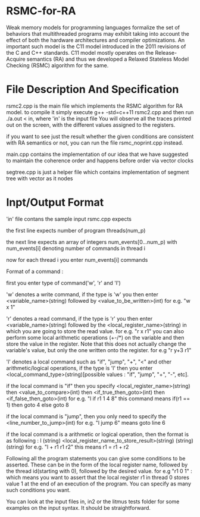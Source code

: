 # RSMC-for-RA

Weak memory models for programming languages formalize the set of behaviors that multithreaded programs may exhibit taking
into account the effect of both the hardware architectures and compiler optimizations. An important such model is the C11 model introduced in the 2011 revisions of the C and C++ standards. C11 model mostly operates on the Release-Acquire semantics (RA) and thus we developed a Relaxed Stateless Model Checking (RSMC) algorithm for the same.  

# File Description And Specification
rsmc2.cpp is the main file which implements the RSMC algorithm for RA model. to compile it simply execute g++ -std=c++11 rsmc2.cpp and then run ./a.out < in, where 'in' is the input file
You will observe all the traces printed out on the screen, with the different values assigned to the registers.

if you want to see just the result whether the given conditions are consistent with RA semantics or not, you can run the file rsmc_noprint.cpp instead.

main.cpp contains the implementation of our idea that we have suggested to maintain the coherence order and happens before order via vector clocks

segtree.cpp is just a helper file which contains implementation of segment tree with vector as it nodes

# Inpt/Output Format
'in' file contans the sample input rsmc.cpp expects

the first line expects number of program threads(num_p)

the next line expects an array of integers num_events[0...num_p) with num_events[i] denoting number of commands in thread i

now for each thread i you enter num_events[i] commands

Format of a command :

first you enter type of command('w', 'r' and 'l')

'w' denotes a write command, if the type is 'w' you then enter <variable_name>(string) followed by <value_to_be_written>(int)
for e.g. "w x 1"

'r' denotes a read command, if the type is 'r' you then enter <variable_name>(string) followed by the <local_register_name>(string) in which you are going to store the read value.
for e.g. "r x r1"
you can also perform some local arithmetic operations (+-/*) on the variable and then store the value in the register. Note that this does not actually change the variable's value, but only the one written onto the register.
for e.g "r y+3 r1"

'l' denotes a local command such as "if", "jump", "+", "<" and other arithmetic/logical operations, if the type is 'l' then you enter <local_command_type>(string)[possible values : "if", "jump", "+", "-", etc].

if the local command is "if" then you specify <local_register_name>(string) then <value_to_compare>(int) then <if_true_then_goto>(int) then <if_false_then_goto>(int)
for e.g. "l if r1 1 4 8" this command means if(r1 == 1) then goto 4 else goto 8

if the local command is "jump", then you only need to specify the <line_number_to_jump>(int)
for e.g. "l jump 6" means goto line 6

if the local command is a arithmetic or logical operation, then the format is as following :
l <operation _symbol>(string) <local_register_name_to_store_result>(string) <operand1>(string) <operand2>(string)
for e.g. "l + r1 r1 r2" this means r1 = r1 + r2

Following all the program statements you can give some conditions to be asserted. These can be in the form of the local register name, followed by the thread id(starting with 0), followed by the desired value.
for e.g "r1 0 1"  :  which means you want to assert that the local register r1 in thread 0 stores value 1 at the end of an execution of the program. You can specify as many such conditions you want.

You can look at the input files in, in2 or the litmus tests folder for some examples on the input syntax. It should be straightforward.
